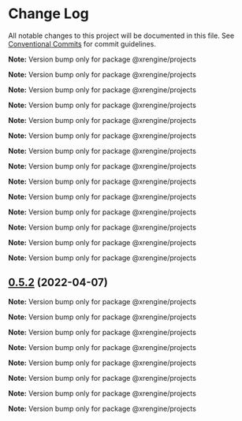# Change Log

All notable changes to this project will be documented in this file.
See [Conventional Commits](https://conventionalcommits.org) for commit guidelines.



**Note:** Version bump only for package @xrengine/projects







**Note:** Version bump only for package @xrengine/projects







**Note:** Version bump only for package @xrengine/projects







**Note:** Version bump only for package @xrengine/projects







**Note:** Version bump only for package @xrengine/projects







**Note:** Version bump only for package @xrengine/projects







**Note:** Version bump only for package @xrengine/projects







**Note:** Version bump only for package @xrengine/projects







**Note:** Version bump only for package @xrengine/projects







**Note:** Version bump only for package @xrengine/projects







**Note:** Version bump only for package @xrengine/projects







**Note:** Version bump only for package @xrengine/projects







**Note:** Version bump only for package @xrengine/projects







**Note:** Version bump only for package @xrengine/projects





## [0.5.2](https://github.com/XRFoundation/XREngine/compare/v0.5.1...v0.5.2) (2022-04-07)

**Note:** Version bump only for package @xrengine/projects







**Note:** Version bump only for package @xrengine/projects







**Note:** Version bump only for package @xrengine/projects







**Note:** Version bump only for package @xrengine/projects







**Note:** Version bump only for package @xrengine/projects







**Note:** Version bump only for package @xrengine/projects







**Note:** Version bump only for package @xrengine/projects







**Note:** Version bump only for package @xrengine/projects
